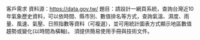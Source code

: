 客戶需求
資料源：https://data.gov.tw/
題目：請設計一網頁系統，查詢台灣近10年氣象歷史資料，可以依時間、縣市別、數值排名等方式，查詢氣溫、濕度、雨量、風速、氣壓、日照指數等資料（可複選），並可用統計圖表方式顯示地區數值趨勢或變化(以時間為橫軸)。
須提供簡易使用手冊與技術文件。
